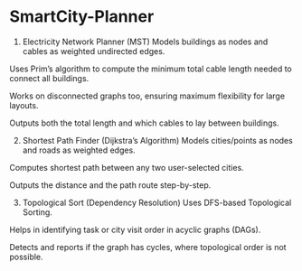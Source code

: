 # SmartCity-Planner
1. Electricity Network Planner (MST)
Models buildings as nodes and cables as weighted undirected edges.

Uses Prim’s algorithm to compute the minimum total cable length needed to connect all buildings.

Works on disconnected graphs too, ensuring maximum flexibility for large layouts.

Outputs both the total length and which cables to lay between buildings.

2. Shortest Path Finder (Dijkstra’s Algorithm)
Models cities/points as nodes and roads as weighted edges.

Computes shortest path between any two user-selected cities.

Outputs the distance and the path route step-by-step.

3. Topological Sort (Dependency Resolution)
Uses DFS-based Topological Sorting.

Helps in identifying task or city visit order in acyclic graphs (DAGs).

Detects and reports if the graph has cycles, where topological order is not possible.
